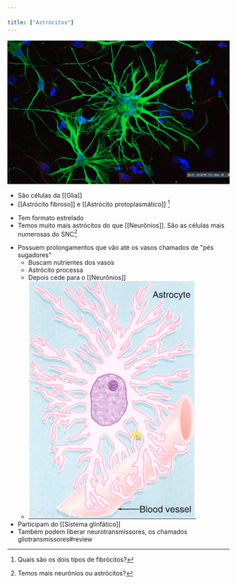 ```yaml
---

title: ["Astrócitos"]
---
```

![Pasted image 20210416182213.png](Pasted%20image%2020210416182213.png)
+ São células da [[Glia]]
+ [[Astrócito fibroso]] e [[Astrócito protoplasmático]] [^620662]

[^620662]: Quais são os dois tipos de fibrócitos?

+ Tem formato estrelado
+ Temos muito mais astrócitos do que [[Neurônios]]. São as células mais numerosas do SNC[^273985]

[^273985]: Temos mais neurônios ou astrócitos?

+ Possuem prolongamentos que vão até os vasos chamados de "pés sugadores"
	+ Buscam nutrientes dos vasos
	+ Astrócito processa
	+ Depois cede para o [[Neurônios]]
	+ ![Pasted image 20210416183347.png](Pasted%20image%2020210416183347.png)
+ Participam do [[Sistema glinfático]]
+ Também podem liberar neurotransmissores, os chamados gliotransmissores#review 

